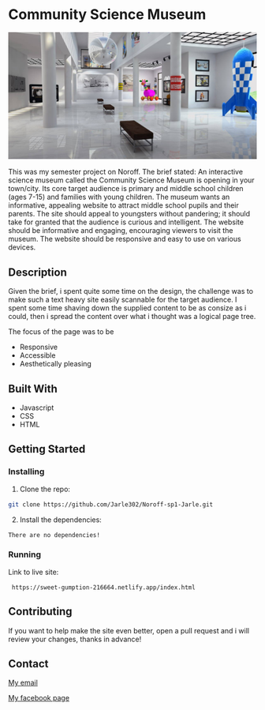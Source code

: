 # Community Science Museum

![image](./images/exhibition-1863344_1920.jpg)

This was my semester project on Noroff. The brief stated:
An interactive science museum called the Community Science Museum is opening in your town/city. Its core target audience is primary and middle school children (ages 7-15) and families with young children. The museum wants an informative, appealing website to attract middle school pupils and their parents. The site should appeal to youngsters without pandering; it should take for granted that the audience is curious and intelligent. The website should be informative and engaging, encouraging viewers to visit the museum. The website should be responsive and easy to use on various devices.

## Description

Given the brief, i spent quite some time on the design, the challenge was to make such a text heavy site easily scannable for the target audience. I spent some time shaving down the supplied content to be as consize as i could, then i spread the content over what i thought was a logical page tree.

The focus of the page was to be

- Responsive
- Accessible
- Aesthetically pleasing

## Built With

- Javascript
- CSS
- HTML

## Getting Started

### Installing

1. Clone the repo:

```bash
git clone https://github.com/Jarle302/Noroff-sp1-Jarle.git
```

2. Install the dependencies:

```
There are no dependencies!
```

### Running

Link to live site:

```
 https://sweet-gumption-216664.netlify.app/index.html
```

## Contributing

If you want to help make the site even better, open a pull request and i will review your changes, thanks in advance!

## Contact

[My email](mailto:jarlehtollaksen2@live.no)

[My facebook page](https://www.facebook.com/jarle.tollaksen.3/)
